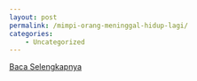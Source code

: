 ```yaml
---
layout: post
permalink: /mimpi-orang-meninggal-hidup-lagi/
categories:
    - Uncategorized
---
```


[Baca Selengkapnya](/03)